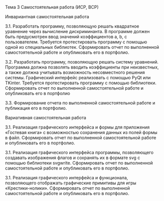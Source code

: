 Тема 3 
Самостоятельная работа (ИСР, ВСР)

Инвариантная самостоятельная работа

3.1. Разработать программу, позволяющую решать квадратное уравнение через вычисление дискриминанта. В программе должен быть предусмотрен ввод значений коэффициентов a, b, c пользователем. Требуется протестировать программу с помощью одной из специальных библиотек. Сформировать отчет по выполненной самостоятельной работе и опубликовать его в портфолио.

3.2. Разработать программу, позволяющую решать систему уравнений. Программа должна позволять вводить коэффициенты при неизвестных, а также должна учитывать возможность несовместного решения системы. Графический интерфейс реализовать с помощью PyQt или TKinter. Требуется протестировать программу с помощью библиотеки. Сформировать отчет по выполненной самостоятельной работе и опубликовать его в портфолио

3.3. Формирование отчета по выполненной самостоятельной работе и публикация его в портфолио.

Вариативная самостоятельная работа

3.1. Реализация графического интерфейса и формы для приложения «Гостевая книга» с возможностью сохранения данных из полей формы в файл. Сформировать отчет по выполненной самостоятельной работе и опубликовать его в портфолио.

3.1. Реализация графического интерфейса программы, позволяющего создавать изображения флагов и сохранять их в формате svg с помощью библиотеки svgwrite. Сформировать отчет по выполненной самостоятельной работе и опубликовать его в портфолио.

3.1. Реализация графического интерфейса и функционала, позволяющего отображать графические примитивы для игры «Крестики-нолики». Сформировать отчет по выполненной самостоятельной работе и опубликовать его в портфолио.
